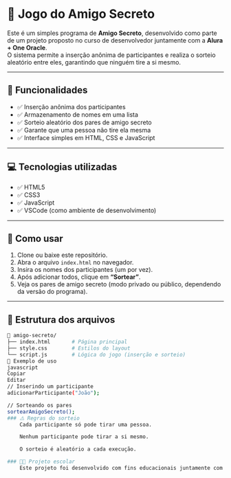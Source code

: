 
# 🎁 Jogo do Amigo Secreto

Este é um simples programa de **Amigo Secreto**, desenvolvido como parte de um projeto proposto no curso de desenvolvedor juntamente com a **Alura + One Oracle**.  
O sistema permite a inserção anônima de participantes e realiza o sorteio aleatório entre eles, garantindo que ninguém tire a si mesmo.

---

## 📌 Funcionalidades
- ✅ Inserção anônima dos participantes
- ✅ Armazenamento de nomes em uma lista
- ✅ Sorteio aleatório dos pares de amigo secreto
- ✅ Garante que uma pessoa não tire ela mesma
- ✅ Interface simples em HTML, CSS e JavaScript

---

## 💻 Tecnologias utilizadas
- ✅ HTML5
- ✅ CSS3
- ✅ JavaScript
- ✅ VSCode (como ambiente de desenvolvimento)

---

## 🚀 Como usar
1. Clone ou baixe este repositório.
2. Abra o arquivo `index.html` no navegador.
3. Insira os nomes dos participantes (um por vez).
4. Após adicionar todos, clique em **“Sortear”**.
5. Veja os pares de amigo secreto (modo privado ou público, dependendo da versão do programa).

---

## 📂 Estrutura dos arquivos
```bash
📁 amigo-secreto/
├── index.html       # Página principal
├── style.css        # Estilos do layout
└── script.js        # Lógica do jogo (inserção e sorteio)
📝 Exemplo de uso
javascript
Copiar
Editar
// Inserindo um participante
adicionarParticipante("João");

// Sorteando os pares
sortearAmigoSecreto();
### ⚠️ Regras do sorteio
    Cada participante só pode tirar uma pessoa.

    Nenhum participante pode tirar a si mesmo.

    O sorteio é aleatório a cada execução.

### 👨‍🏫 Projeto escolar
    Este projeto foi desenvolvido com fins educacionais juntamente com a Alura+One Oracle para praticar lógica de programação numa interação entre HTML e JavaScript.
   
